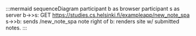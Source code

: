 :::mermaid
sequenceDiagram
participant b as browser
participant s as server
b->>s: GET https://studies.cs.helsinki.fi/exampleapp/new_note_spa
s->>b: sends /new_note_spa
note right of b: renders site w/ submitted notes.
:::
